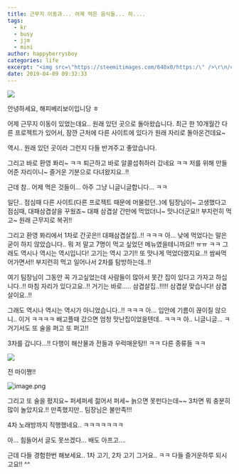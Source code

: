 ```yaml
---
title: 근무지 이동과... 어제 먹은 음식들... 하....
tags:
  - kr
  - busy
  - jjm
  - mini
author: happyberrysboy
categories: life
excerpt: "<img src=\"https://steemitimages.com/640x0/https:/\" />\r\n/cdn.steemitimages.com/DQmU8hwnAWm29BmczzrLHGfxPhDsUyr8VQwF8UiFdRrFgjY/％EC％83％88％20％ED％8C％8C％EC％9D％BC％202019-02-27％2017.53.44_2.jpg)  안녕하세요, 해피베리보이입니당 ㅎ  어제 근무지 이동이 있었는데요.. 원래 있던 곳으로 돌아왔습니다. 최근 한 10개월....."
date: 2019-04-09 09:32:33
---
```


![](https://steemitimages.com/640x0/https://cdn.steemitimages.com/DQmU8hwnAWm29BmczzrLHGfxPhDsUyr8VQwF8UiFdRrFgjY/％EC％83％88％20％ED％8C％8C％EC％9D％BC％202019-02-27％2017.53.44_2.jpg)

안녕하세요, 해피베리보이입니당 ㅎ

어제 근무지 이동이 있었는데요.. 원래 있던 곳으로 돌아왔습니다. 최근 한 10개월간 다른 프로젝트가 있어서, 잠깐 근처에 다른 사이트에 있다가 원래 자리로 돌아온건데요~

역시.. 원래 있던 곳이라 그런지 다들 반겨주고 좋았습니다.

그리고 바로 환영 퐈리~ ㅋㅋ 퇴근하고 바로 알콜섭취하러 갔네요 ㅋㅋ
저를 위해 만들어준 자리이니~ 즐거운 기분으로 다녀왔지요..!!

근데 참.. 어제 먹은 것들이... 아주 그냥 니글니글합니다... ㅋㅋ

일단.. 점심때 다른 사이트(다른 프로젝트 때문에 머물렀던..)에 팀장님이~ 고생했다고 점심때, 대패삼겹살을 꾸웠죠~ 대패 삼겹살 간만에 먹었더니~ 맛나더군요!! 부지런히 먹고~ 원래 근무지로 복귀!!

그리고 환영 퐈리에서 1차로 간곳은!! 대패삼겹살집..!! ㅋㅋㅋ 아... 낮에 먹었다는 말은 굳이 하지 않았습니다.. 뭐 저 말고 7명이 먹고 싶었던 메뉴였을테니까요!! ㅠㅠ ㅋㅋ
그래도 역시나 역시는 역시입니다! 고기는 역시 고기!! 또 맛나게 먹었더랬지요..!! 쌈싸먹어가면서!! 부지런히 먹고 일어나서 2차를 탐방하는데..!!

여기 팀장님이 그동안 꼭  가고싶었는데 사람들이 많아서 못간 집이 있다고 가자고 하십니다..!! 마침 자리가 있다고요..!! 거기는 바로..... 삼겹살집..!!!!! 삼겹살 맞습니다! 삼겹살이요..!!

그래도 역시나 역시는 역시가 아니었습니다..!! ㅋㅋㅋ 아... 입안에 기름이 끊이질 않으니.. 이거 ㅋㅋㅋㅋ 배고플때 갔으면 엄청 맛난집이었을텐데.. ㅋㅋㅋ 아.. 니글니글... ㅋ 거기서도 또 술을 퍼고 또 퍼고!!

3차를 갑니다...!! 다행이 해산물과 전들과 우럭매운탕!!  ㅋㅋ 다른 종류들 ㅋㅋ

![](https://cdn.steemitimages.com/DQmaRo1RvP4REhtopx6jtyiWAfqHuddhGPp3wGd2rHyYgFr/image.png)

전 마이쪙!!

![image.png](https://ipfs.busy.org/ipfs/QmcyYbYNtSnntmFCro57J1e63x2VEbo7qEScoSAhuD76qF)

그리고 또 술을 펐지요~ 퍼세퍼세 젊어서 퍼세~ 늙으면 못펀다는데~~
3차면 뭐 충분히 많이 놀았지요.!! 만족했지만.. 팀장님은 불만족!!!

4차 노래방까지 직행했네요.. ㅋㅋㅋㅋㅋㅋㅋ

아... 힘들어서 글도 못쓰겠다... 배도 아프고.... 

근데 다들 경험한번 해보세요.. 1차 고기, 2차 고기 그거요.. ㅋㅋ
다들 즐거운하루 되시고요!! ^^